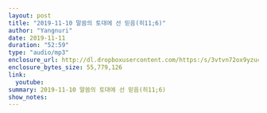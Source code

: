 ```yaml
---
layout: post
title: "2019-11-10 말씀의 토대에 선 믿음(히11;6)"
author: "Yangnuri"
date: 2019-11-11
duration: "52:59"
type: "audio/mp3"
enclosure_url: http://dl.dropboxusercontent.com/https:/s/3vtvn72ox9yzuc9/yangnurichurch191110.mp3
enclosure_bytes_size: 55,779,126
link:
  youtube: 
summary: 2019-11-10 말씀의 토대에 선 믿음(히11;6)
show_notes:
---
```

